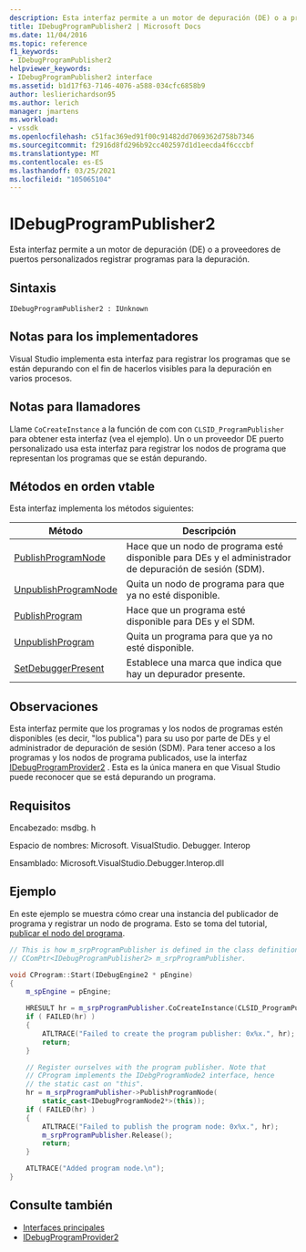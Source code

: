 ```yaml
---
description: Esta interfaz permite a un motor de depuración (DE) o a proveedores de puertos personalizados registrar programas para la depuración.
title: IDebugProgramPublisher2 | Microsoft Docs
ms.date: 11/04/2016
ms.topic: reference
f1_keywords:
- IDebugProgramPublisher2
helpviewer_keywords:
- IDebugProgramPublisher2 interface
ms.assetid: b1d17f63-7146-4076-a588-034cfc6858b9
author: leslierichardson95
ms.author: lerich
manager: jmartens
ms.workload:
- vssdk
ms.openlocfilehash: c51fac369ed91f00c91482dd7069362d758b7346
ms.sourcegitcommit: f2916d8fd296b92cc402597d1d1eecda4f6cccbf
ms.translationtype: MT
ms.contentlocale: es-ES
ms.lasthandoff: 03/25/2021
ms.locfileid: "105065104"
---
```

# <a name="idebugprogrampublisher2"></a>IDebugProgramPublisher2
Esta interfaz permite a un motor de depuración (DE) o a proveedores de puertos personalizados registrar programas para la depuración.

## <a name="syntax"></a>Sintaxis

```
IDebugProgramPublisher2 : IUnknown
```

## <a name="notes-for-implementers"></a>Notas para los implementadores
Visual Studio implementa esta interfaz para registrar los programas que se están depurando con el fin de hacerlos visibles para la depuración en varios procesos.

## <a name="notes-for-callers"></a>Notas para llamadores
Llame `CoCreateInstance` a la función de com con `CLSID_ProgramPublisher` para obtener esta interfaz (vea el ejemplo). Un o un proveedor DE puerto personalizado usa esta interfaz para registrar los nodos de programa que representan los programas que se están depurando.

## <a name="methods-in-vtable-order"></a>Métodos en orden vtable
Esta interfaz implementa los métodos siguientes:

|Método|Descripción|
|------------|-----------------|
|[PublishProgramNode](../../../extensibility/debugger/reference/idebugprogrampublisher2-publishprogramnode.md)|Hace que un nodo de programa esté disponible para DEs y el administrador de depuración de sesión (SDM).|
|[UnpublishProgramNode](../../../extensibility/debugger/reference/idebugprogrampublisher2-unpublishprogramnode.md)|Quita un nodo de programa para que ya no esté disponible.|
|[PublishProgram](../../../extensibility/debugger/reference/idebugprogrampublisher2-publishprogram.md)|Hace que un programa esté disponible para DEs y el SDM.|
|[UnpublishProgram](../../../extensibility/debugger/reference/idebugprogrampublisher2-unpublishprogram.md)|Quita un programa para que ya no esté disponible.|
|[SetDebuggerPresent](../../../extensibility/debugger/reference/idebugprogrampublisher2-setdebuggerpresent.md)|Establece una marca que indica que hay un depurador presente.|

## <a name="remarks"></a>Observaciones
Esta interfaz permite que los programas y los nodos de programas estén disponibles (es decir, "los publica") para su uso por parte de DEs y el administrador de depuración de sesión (SDM). Para tener acceso a los programas y los nodos de programa publicados, use la interfaz [IDebugProgramProvider2](../../../extensibility/debugger/reference/idebugprogramprovider2.md) . Esta es la única manera en que Visual Studio puede reconocer que se está depurando un programa.

## <a name="requirements"></a>Requisitos
Encabezado: msdbg. h

Espacio de nombres: Microsoft. VisualStudio. Debugger. Interop

Ensamblado: Microsoft.VisualStudio.Debugger.Interop.dll

## <a name="example"></a>Ejemplo
En este ejemplo se muestra cómo crear una instancia del publicador de programa y registrar un nodo de programa. Esto se toma del tutorial, [publicar el nodo del programa](/previous-versions/bb161795(v=vs.90)).

```cpp
// This is how m_srpProgramPublisher is defined in the class definition:
// CComPtr<IDebugProgramPublisher2> m_srpProgramPublisher.

void CProgram::Start(IDebugEngine2 * pEngine)
{
    m_spEngine = pEngine;

    HRESULT hr = m_srpProgramPublisher.CoCreateInstance(CLSID_ProgramPublisher);
    if ( FAILED(hr) )
    {
        ATLTRACE("Failed to create the program publisher: 0x%x.", hr);
        return;
    }

    // Register ourselves with the program publisher. Note that
    // CProgram implements the IDebgProgramNode2 interface, hence
    // the static cast on "this".
    hr = m_srpProgramPublisher->PublishProgramNode(
        static_cast<IDebugProgramNode2*>(this));
    if ( FAILED(hr) )
    {
        ATLTRACE("Failed to publish the program node: 0x%x.", hr);
        m_srpProgramPublisher.Release();
        return;
    }

    ATLTRACE("Added program node.\n");
}
```

## <a name="see-also"></a>Consulte también
- [Interfaces principales](../../../extensibility/debugger/reference/core-interfaces.md)
- [IDebugProgramProvider2](../../../extensibility/debugger/reference/idebugprogramprovider2.md)
